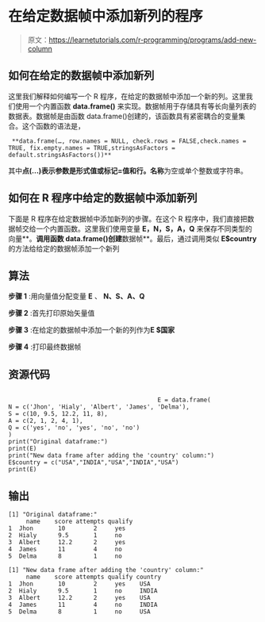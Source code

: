 # 在给定数据帧中添加新列的程序

> 原文：<https://learnetutorials.com/r-programming/programs/add-new-column>

## 如何在给定的数据帧中添加新列

这里我们解释如何编写一个 R 程序，在给定的数据帧中添加一个新的列。这里我们使用一个内置函数 **data.frame()** 来实现。数据帧用于存储具有等长向量列表的数据表。数据帧是由函数 data.frame()创建的，该函数具有紧密耦合的变量集合。这个函数的语法是，

```
 **data.frame(…, row.names = NULL, check.rows = FALSE,check.names = TRUE, fix.empty.names = TRUE,stringsAsFactors = default.stringsAsFactors())** 

```

其中**点(...)**表示参数是形式值或标记=值和**行。名称**为空或单个整数或字符串。

## 如何在 R 程序中给定的数据帧中添加新列

下面是 R 程序在给定数据帧中添加新列的步骤。在这个 R 程序中，我们直接把数据帧交给一个内置函数。这里我们使用变量 **E，N，S，A，Q** 来保存不同类型的向量**。**调用函数 data.frame()创建**数据帧**。最后，通过调用类似 **E$country** 的方法给给定的数据帧添加一个新列

## 算法

**步骤 1** :用向量值分配变量 **E** 、 **N、S、A、Q**

**步骤 2** :首先打印原始矢量值

**步骤 3** :在给定的数据帧中添加一个新的列作为**E $国家**

**步骤 4** :打印最终数据帧

## 资源代码

```

                                          E = data.frame(
N = c('Jhon', 'Hialy', 'Albert', 'James', 'Delma'),
S = c(10, 9.5, 12.2, 11, 8),
A = c(2, 1, 2, 4, 1),
Q = c('yes', 'no', 'yes', 'no', 'no')
)
print("Original dataframe:")
print(E)
print("New data frame after adding the 'country' column:")
E$country = c("USA","INDIA","USA","INDIA","USA")
print(E)

```

## 输出

```
[1] "Original dataframe:"
     name    score attempts qualify
1  Jhon       10        2     yes
2  Hialy      9.5       1     no
3  Albert     12.2      2     yes
4  James      11        4     no
5  Delma      8         1     no

[1] "New data frame after adding the 'country' column:"
     name    score attempts qualify country
1  Jhon       10        2     yes    USA
2  Hialy      9.5       1     no     INDIA
3  Albert     12.2      2     yes    USA
4  James      11        4     no     INDIA
5  Delma      8         1     no     USA 
```